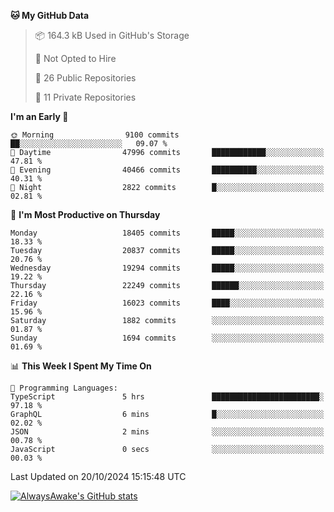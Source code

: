 <!--START_SECTION:waka-->
**🐱 My GitHub Data** 

> 📦 164.3 kB Used in GitHub's Storage 
 > 
> 🚫 Not Opted to Hire
 > 
> 📜 26 Public Repositories 
 > 
> 🔑 11 Private Repositories 
 > 
**I'm an Early 🐤** 

```text
🌞 Morning                9100 commits        ██░░░░░░░░░░░░░░░░░░░░░░░   09.07 % 
🌆 Daytime                47996 commits       ████████████░░░░░░░░░░░░░   47.81 % 
🌃 Evening                40466 commits       ██████████░░░░░░░░░░░░░░░   40.31 % 
🌙 Night                  2822 commits        █░░░░░░░░░░░░░░░░░░░░░░░░   02.81 % 
```
📅 **I'm Most Productive on Thursday** 

```text
Monday                   18405 commits       █████░░░░░░░░░░░░░░░░░░░░   18.33 % 
Tuesday                  20837 commits       █████░░░░░░░░░░░░░░░░░░░░   20.76 % 
Wednesday                19294 commits       █████░░░░░░░░░░░░░░░░░░░░   19.22 % 
Thursday                 22249 commits       ██████░░░░░░░░░░░░░░░░░░░   22.16 % 
Friday                   16023 commits       ████░░░░░░░░░░░░░░░░░░░░░   15.96 % 
Saturday                 1882 commits        ░░░░░░░░░░░░░░░░░░░░░░░░░   01.87 % 
Sunday                   1694 commits        ░░░░░░░░░░░░░░░░░░░░░░░░░   01.69 % 
```


📊 **This Week I Spent My Time On** 

```text
💬 Programming Languages: 
TypeScript               5 hrs               ████████████████████████░   97.18 % 
GraphQL                  6 mins              █░░░░░░░░░░░░░░░░░░░░░░░░   02.02 % 
JSON                     2 mins              ░░░░░░░░░░░░░░░░░░░░░░░░░   00.78 % 
JavaScript               0 secs              ░░░░░░░░░░░░░░░░░░░░░░░░░   00.03 % 
```


 Last Updated on 20/10/2024 15:15:48 UTC
<!--END_SECTION:waka-->

[![AlwaysAwake's GitHub stats](https://github-readme-stats.vercel.app/api?username=AlwaysAwake&show_icons=true&theme=github_dark&count_private=true)](https://github.com/AlwaysAwake/AlwaysAwake)
